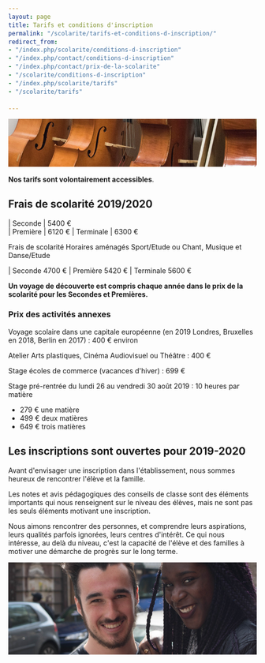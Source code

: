 ```yaml
---
layout: page
title: Tarifs et conditions d'inscription
permalink: "/scolarite/tarifs-et-conditions-d-inscription/"
redirect_from:
- "/index.php/scolarite/conditions-d-inscription"
- "/index.php/contact/conditions-d-inscription"
- "/index.php/contact/prix-de-la-scolarite"
- "/scolarite/conditions-d-inscription"
- "/index.php/scolarite/tarifs"
- "/scolarite/tarifs"

---
```

![Prix de la scolarité - Ecole Saint-John Perse](/images/musique.jpg)

**Nos tarifs sont volontairement accessibles**. 

## Frais de scolarité 2019/2020

| Seconde | 5400 €								
| Première | 6120 €
| Terminale | 6300 €

Frais de scolarité Horaires aménagés Sport/Etude ou Chant, Musique et Danse/Etude   

| Seconde 4700 € | Première 5420 € | Terminale 5600 €

**Un voyage de découverte est compris chaque année dans le prix de la scolarité pour les Secondes et Premières.**

### Prix des activités annexes

Voyage scolaire dans une capitale européenne (en 2019 Londres, Bruxelles en 2018, Berlin en 2017) : 400 € environ 

Atelier Arts plastiques, Cinéma Audiovisuel ou Théâtre : 400 € 

Stage écoles de commerce (vacances d'hiver) : 699 € 

Stage pré-rentrée du lundi 26 au vendredi 30 août 2019 : 10 heures par matière 

* 279 € une matière
* 499 € deux matières
* 649 € trois matières 

## Les inscriptions sont ouvertes pour 2019-2020

Avant d'envisager une inscription dans l'établissement, nous sommes heureux de rencontrer l'élève et la famille.

Les notes et avis pédagogiques des conseils de classe sont des éléments importants qui nous renseignent sur le niveau des élèves, mais ne sont pas les seuls éléments motivant une inscription.

Nous aimons rencontrer des personnes, et comprendre leurs aspirations, leurs qualités parfois ignorées, leurs centres d'intérêt. Ce qui nous intéresse, au delà du niveau, c'est la capacité de l'élève et des familles à motiver une démarche de progrès sur le long terme.

![Conditions d'inscription - Ecole Saint-John Perse](/images/deux-etudiants.jpg)